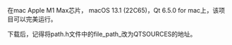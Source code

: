 在mac Apple M1 Max芯片， macOS 13.1 (22C65)，Qt 6.5.0 for mac上，该项目可以完美运行。

下载后，记得将path.h文件中的file_path_改为QTSOURCES的地址。

